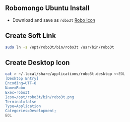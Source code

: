 ## Robomongo Ubuntu Install
* Download and save as `robo3t`
[Robo Icon](https://robomongo.org/static/robomongo-128x128-129df2f1.png)

## Create Soft Link
```sh
sudo ln -s /opt/robo3t/bin/robo3t /usr/bin/robo3t
```

## Create Desktop Icon
```sh
cat > ~/.local/share/applications/robo3t.desktop <<EOL
[Desktop Entry]
Encoding=UTF-8
Name=Robo
Exec=robo3t
Icon=/opt/robo3t/bin/robo3t.png
Terminal=false
Type=Application
Categories=Development;
EOL
```
